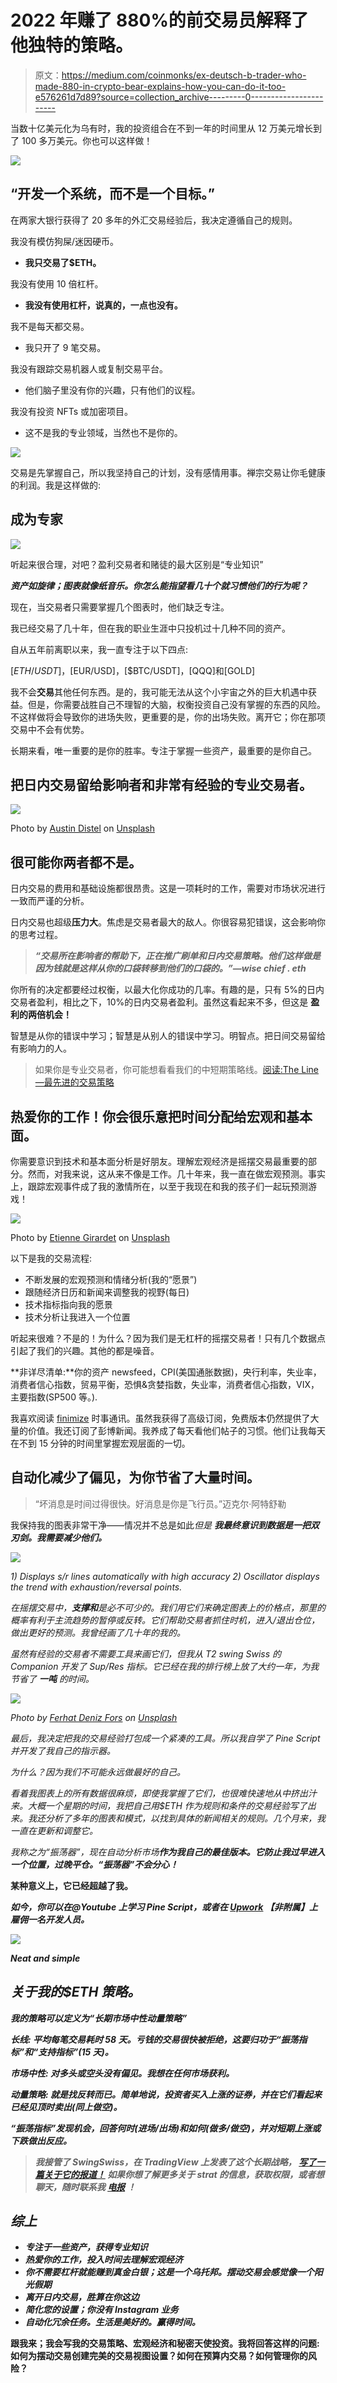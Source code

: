# 2022 年赚了 880%的前交易员解释了他独特的策略。

> 原文：<https://medium.com/coinmonks/ex-deutsch-b-trader-who-made-880-in-crypto-bear-explains-how-you-can-do-it-too-e576261d7d89?source=collection_archive---------0----------------------->

当数十亿美元化为乌有时，我的投资组合在不到一年的时间里从 12 万美元增长到了 100 多万美元。你也可以这样做！

![](img/12a00301d505ef6c13616a834d6ccb96.png)

## “开发一个系统，而不是一个目标。”

在两家大银行获得了 20 多年的外汇交易经验后，我决定遵循自己的规则。

我没有模仿狗屎/迷因硬币。

*   **我只交易了$ETH。**

我没有使用 10 倍杠杆。

*   **我没有使用杠杆，说真的，一点也没有。**

我不是每天都交易。

*   我只开了 9 笔交易。

我没有跟踪交易机器人或复制交易平台。

*   他们脑子里没有你的兴趣，只有他们的议程。

我没有投资 NFTs 或加密项目。

*   这不是我的专业领域，当然也不是你的。

![](img/0eebff1bc3ecf5d30cab9d83c4e2b8c7.png)

交易是先掌握自己，所以我坚持自己的计划，没有感情用事。禅宗交易让你毛健康的利润。我是这样做的:

## 成为专家

![](img/e5cff22f4ce6d1e01c9c51a9fc431b76.png)

听起来很合理，对吧？盈利交易者和赌徒的最大区别是“专业知识”

***资产如旋律；图表就像纸音乐。你怎么能指望看几十个就习惯他们的行为呢？***

现在，当交易者只需要掌握几个图表时，他们缺乏专注。

我已经交易了几十年，但在我的职业生涯中只投机过十几种不同的资产。

自从五年前离职以来，我一直专注于以下四点:

[$ETH/USDT]，[$EUR/USD]，[$BTC/USDT]，[QQQ]和[GOLD]

我不会**交易**其他任何东西。是的，我可能无法从这个小宇宙之外的巨大机遇中获益。但是，你需要战胜自己不理智的大脑，权衡投资自己没有掌握的东西的风险。不这样做将会导致你的进场失败，更重要的是，你的出场失败。离开它；你在那项交易中不会有优势。

长期来看，唯一重要的是你的胜率。专注于掌握一些资产，最重要的是你自己。

## 把日内交易留给影响者和非常有经验的专业交易者。

![](img/df573ad45bab6ff096f8ec72723580dd.png)

Photo by [Austin Distel](https://unsplash.com/@austindistel?utm_source=medium&utm_medium=referral) on [Unsplash](https://unsplash.com?utm_source=medium&utm_medium=referral)

## 很可能你两者都不是。

日内交易的费用和基础设施都很昂贵。这是一项耗时的工作，需要对市场状况进行一致而严谨的分析。

日内交易也超级**压力大**。焦虑是交易者最大的敌人。你很容易犯错误，这会影响你的思考过程。

> ***“交易所在影响者的帮助下，正在推广刷单和日内交易策略。他们这样做是因为钱就是这样从你的口袋转移到他们的口袋的。”—wise chief . eth***

你所有的决定都要经过权衡，以最大化你成功的几率。有趣的是，只有 5%的日内交易者盈利，相比之下，10%的日内交易者盈利。虽然这看起来不多，但这是 **盈利的两倍机会！**

智慧是从你的错误中学习；智慧是从别人的错误中学习。明智点。把日间交易留给有影响力的人。

> 如果你是专业交易者，你可能想看看我们的中短期策略线。[阅读:The Line —最先进的交易策略](/coinmonks/the-line-a-super-powered-diy-multiasset-trading-strategy-10b558331ada)

## 热爱你的工作！你会很乐意把时间分配给宏观和基本面。

你需要意识到技术和基本面分析是好朋友。理解宏观经济是摇摆交易最重要的部分。然而，对我来说，这从来不像是工作。几十年来，我一直在做宏观预测。事实上，跟踪宏观事件成了我的激情所在，以至于我现在和我的孩子们一起玩预测游戏！

![](img/e0792956c3541921f98add9361fa54e0.png)

Photo by [Etienne Girardet](https://unsplash.com/@etiennegirardet?utm_source=medium&utm_medium=referral) on [Unsplash](https://unsplash.com?utm_source=medium&utm_medium=referral)

以下是我的交易流程:

*   不断发展的宏观预测和情绪分析(我的“愿景”)
*   跟随经济日历和新闻来调整我的视野(每日)
*   技术指标指向我的愿景
*   技术分析让我进入一个位置

听起来很难？不是的！为什么？因为我们是无杠杆的摇摆交易者！只有几个数据点引起了我们的兴趣。其他的都是噪音。

**非详尽清单:**你的资产 newsfeed，CPI(美国通胀数据)，央行利率，失业率，消费者信心指数，贸易平衡，恐惧&贪婪指数，失业率，消费者信心指数，VIX，主要指数(SP500 等。).

我喜欢阅读 [finimize](https://medium.com/u/2ac0beaedb0?source=post_page-----e576261d7d89--------------------------------) 时事通讯。虽然我获得了高级订阅，免费版本仍然提供了大量的价值。我还订阅了彭博新闻。我养成了每天看他们帖子的习惯。他们让我每天在不到 15 分钟的时间里掌握宏观层面的一切。

## 自动化减少了偏见，为你节省了大量时间。

> “坏消息是时间过得很快。好消息是你是飞行员。”迈克尔·阿特舒勒

我保持我的图表非常干净——情况并不总是如此*但是 ***我最终意识到数据是一把双刃剑。我需要减少他们。****

*![](img/75e222e53e69c77269104b45f3b3a902.png)*

*1) Displays s/r lines automatically with high accuracy 2) Oscillator displays the trend with exhaustion/reversal points.*

*在摇摆交易中，**支撑和**是必不可少的。我们用它们来确定图表上的价格点，那里的概率有利于主流趋势的暂停或反转。它们帮助交易者抓住时机，进入/退出仓位，做出更好的预测。我曾经画了几十年的我的。*

*虽然有经验的交易者不需要工具来画它们，但我从 T2 swing Swiss 的 Companion 开发了 Sup/Res 指标。它已经在我的排行榜上放了大约一年，为我节省了 ***一吨*** 的时间。*

*![](img/ce9853b89e297e62795c725c0434f529.png)*

*Photo by [Ferhat Deniz Fors](https://unsplash.com/@ferhat?utm_source=medium&utm_medium=referral) on [Unsplash](https://unsplash.com?utm_source=medium&utm_medium=referral)*

*最后，我决定把我的交易经验打包成一个紧凑的工具。所以我自学了 Pine Script 并开发了我自己的指示器。*

*为什么？因为我们不可能永远做最好的自己。*

*看着我图表上的所有数据很麻烦，即使我掌握了它们，也很难快速地从中挤出汁来。大概一个星期的时间，我把自己用$ETH 作为规则和条件的交易经验写了出来。我还分析了多年的图表和模式，以找到具体的新闻相关的规则。几个月来，我一直在更新和调整它。*

*我称之为“振荡器”，现在自动分析市场**作为我自己的最佳版本。它防止我过早进入一个位置，过晚平仓。“振荡器”不会分心！***

******某种意义上，它已经超越了我。******

***如今，你可以在@Youtube 上学习 Pine Script，或者在 [Upwork](https://medium.com/u/b38dba53b069?source=post_page-----e576261d7d89--------------------------------) **【非附属】上雇佣一名开发人员。*****

***![](img/95e0b404a56e39e56ce9ac2326fe41fc.png)***

***Neat and simple***

## ***关于我的$ETH 策略。***

***我的策略可以定义为“长期市场中性动量策略”***

******长线:*** 平均每笔交易耗时 58 天。亏钱的交易很快被拒绝，这要归功于“振荡指标”和“支持指标”(15 天)。***

******市场中性:*** 对多头或空头没有偏见。我想在任何市场获利。***

******动量策略:*** 就是找反转而已。简单地说，投资者买入上涨的证券，并在它们看起来已经见顶时卖出(同上做空)。***

***“振荡指标”发现机会，回答何时(进场/出场)和如何(做多/做空)，并对短期上涨或下跌做出反应。***

> ***我接管了 SwingSwiss，在 TradingView 上发表了这个长期战略， [**写了一篇关于它的报道！**](/coinmonks/the-bionic-strategy-or-how-all-algorithmic-trading-strategies-should-be-developed-a0a6b15330a0) **如果你想了解更多关于 strat 的信息，获取权限，或者想聊天，随时联系我** [**电报**](https://t.me/wisechief) **！*****

## ***综上***

*   ***专注于一些资产，获得专业知识***
*   ***热爱你的工作，投入时间去理解宏观经济***
*   ***你不需要杠杆就能赚到真金白银；这是一个乌托邦。摆动交易会感觉像一个阳光假期***
*   ***离开日内交易，胜算在你这边***
*   ***简化您的设置；你没有 Instagram 业务***
*   ***自动化冗余任务。生活是美好的。赢得时间。***

****跟我来；我会写我的交易策略、宏观经济和秘密天使投资。我将回答这样的问题:如何为摆动交易创建完美的交易视图设置？如何在预算内交易？如何管理你的风险？****